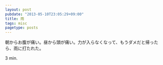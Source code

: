 ```yaml
---
layout: post
pubdate: "2013-05-10T23:05:29+09:00"
title: 雨
tags: misc
pagetype: posts
---
```

朝からお腹が痛い。昼から頭が痛い。力が入らなくなって、もうダメだと帰ったら、雨に打たれた。

3 min.
